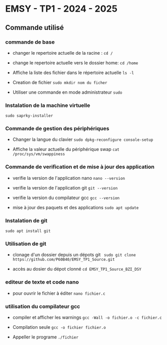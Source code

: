 # EMSY - TP1 - 2024 - 2025
## Commande utilisé
### commande de base
* changer le repertoire actuelle de la racine :
	`cd /`
 
 * change le repertoire actuelle vers le dossier home:
 	`cd /home` 

 * Affiche la liste des fichier dans le répertoire actuelle
 	 `ls -l`
 
  * Creation de fichier
   	`sudo mkdir nom du ficher`

  * Utiliser une commande en mode administrateur
   	`sudo`
    
### Instalation de la machine virtuelle
`sudo saprky-installer`

### Commande de gestion des périphériques
* Changer la langue du clavier
	`sudo dpkg-reconfigure console-setup`
 
* Affiche la valeur actuelle du périphérique swap
 	`cat /proc/sys/vm/swappiness `
  
### Commande de verification et de mise à jour des application
* verifie la version de l'application nano
	`nano --version`
 
* verifie la version de l'application git
	`git --version`
 
* verifie la version du compilateur gcc
	`gcc --version`

* mise à jour des paquets et des applications
	`sudo apt update`

 ### Instalation de git
`sudo apt install git`

### Utilisation de git
* clonage d'un dossier depuis un dépots git
	` sudo git clone https://github.com/P60B40/EMSY_TP1_Source.git`
 
* accès au dosier du dépot clonné
	`cd EMSY_TP1_Source_BZI_DSY`
 
 ### editeur de texte et code nano
 * pour ouvrir le fichier à éditer
 	`nano fichier.c`
  
### utilisation du compilateur gcc
* compiler et afficher les warnings
	`gcc -Wall -o fichier.o -c fichier.c `

* Compilation seule
 	`gcc -o fichier fichier.o `

*  Appeller le programe
  	`./fichier`

